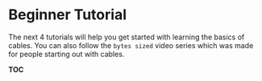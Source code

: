 # Beginner Tutorial

The next 4 tutorials will help you get started with learning the basics of cables.
You can also follow the `bytes sized` video series which was made for people starting out with cables.

__TOC__
